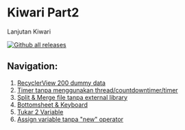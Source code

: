 # Kiwari Part2
Lanjutan Kiwari

[![Github all releases](https://img.shields.io/github/downloads/Naereen/StrapDown.js/total.svg)](https://github.com/OzMano/kiwari-android-test-part2/raw/master/app/release/app-release.apk)

## Navigation:
1. [RecyclerView 200 dummy data](https://github.com/OzMano/kiwari-android-test-part2/blob/master/app/src/main/java/com/chataja/codingchallenges/RecyclerviewActivity.kt)
2. [Timer tanpa menggunakan thread/countdowntimer/timer](https://github.com/OzMano/kiwari-android-test-part2/blob/master/app/src/main/java/com/chataja/codingchallenges/TimerActivity.kt)
3. [Split & Merge file tanpa external library](https://github.com/OzMano/kiwari-android-test-part2/blob/master/app/src/main/java/com/chataja/codingchallenges/SplitMergeActivity.kt)
4. [Bottomsheet & Keyboard](https://github.com/OzMano/kiwari-android-test-part2/blob/master/app/src/main/java/com/chataja/codingchallenges/BottomsheetActivity.kt)
5. [Tukar 2 Variable](https://github.com/OzMano/kiwari-android-test-part2/blob/master/app/src/main/java/com/chataja/codingchallenges/TukarActivity.kt)
6. [Assign variable tanpa "new" operator](https://github.com/OzMano/kiwari-android-test-part2/blob/master/app/src/main/java/com/chataja/codingchallenges/AssignVariableActivity.java)
